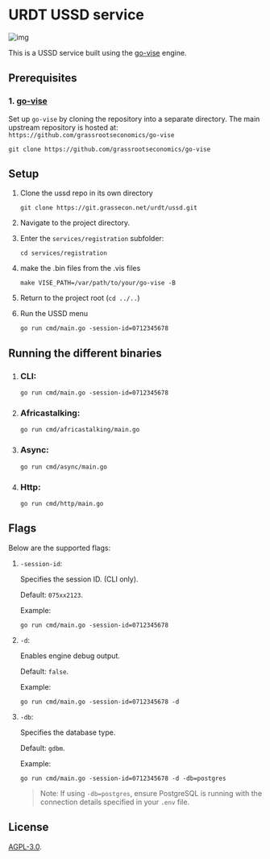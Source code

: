 # URDT USSD service

![img](https://git.grassecon.net/grassrootseconomics/sarafu-vise/raw/commit/53d09688c1516747488ef8d77bb60aac1d3151c2/doc/modules.svg)

This is a USSD service built using the [go-vise](https://github.com/nolash/go-vise) engine.

## Prerequisites
### 1. [go-vise](https://github.com/nolash/go-vise)

Set up `go-vise` by cloning the repository into a separate directory. The main upstream repository is hosted at: `https://github.com/grassrootseconomics/go-vise`
```
git clone https://github.com/grassrootseconomics/go-vise
```

## Setup
1. Clone the ussd repo in its own directory

    ```
    git clone https://git.grassecon.net/urdt/ussd.git
    ```

2. Navigate to the project directory.
3. Enter the `services/registration` subfolder:
    ```
    cd services/registration
    ```
4. make the .bin files from the .vis files
    ```
    make VISE_PATH=/var/path/to/your/go-vise -B
    ```
5. Return to the project root (`cd ../..`)
6. Run the USSD menu 
    ```
    go run cmd/main.go -session-id=0712345678
    ```
## Running the different binaries
1. ### CLI: 
    ```
    go run cmd/main.go -session-id=0712345678
    ```
2. ### Africastalking: 
    ```
    go run cmd/africastalking/main.go
    ```
3. ### Async: 
    ```
    go run cmd/async/main.go
    ```
4. ### Http: 
    ```
    go run cmd/http/main.go
    ```
    
## Flags
Below are the supported flags:

1. `-session-id`: 
    
    Specifies the session ID. (CLI only). 
    
    Default: `075xx2123`.

    Example:
    ```
    go run cmd/main.go -session-id=0712345678
    ```

2. `-d`: 

    Enables engine debug output. 
    
    Default: `false`.

    Example:
    ```
    go run cmd/main.go -session-id=0712345678 -d
    ```

3. `-db`: 

    Specifies the database type.
    
    Default: `gdbm`.

    Example:
    ```
    go run cmd/main.go -session-id=0712345678 -d -db=postgres
    ```

    >Note: If using `-db=postgres`, ensure PostgreSQL is running with the connection details specified in your `.env` file.

## License

[AGPL-3.0](LICENSE).